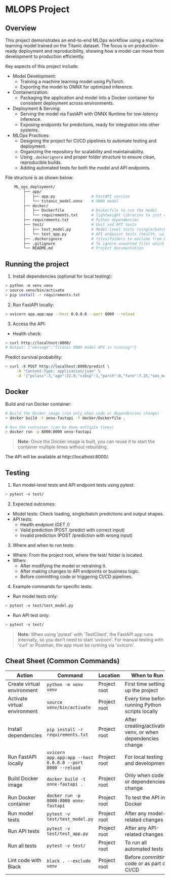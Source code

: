 # MLOPS Project

## Overview


This project demonstrates an end-to-end MLOps workflow using a machine learning model trained on the Titanic dataset. The focus is on production-ready deployment and reproducibility, showing how a model can move from development to production efficiently.

Key aspects of this project include:
- Model Development:
    - Training a machine learning model using PyTorch.
    - Exporting the model to ONNX for optimized inference.
- Containerization:
    - Packaging the application and model into a Docker container for consistent deployment across environments.
- Deployment & Serving:
    - Serving the model via FastAPI with ONNX Runtime for low-latency inference.
    - Exposing endpoints for predictions, ready for integration into other systems.
- MLOps Practices:
    - Designing the project for CI/CD pipelines to automate testing and deployment.
    - Organizing the repository for scalability and maintainability.
    - Using `.dockerignore` and proper folder structure to ensure clean, reproducible builds.
    - Adding automated tests for both the model and API endpoints.


File structure is as shown below: 
```bash 
    ML_ops_deployment/
        ├── app/
        │   ├── app.py                # FastAPI service
        │   └── titanic_model.onnx    # ONNX model
        ├── docker/
        │   ├── Dockerfile            # Dockerfile to run the model 
        │   └── requirements.txt      # lightweight libraries to just run the model 
        ├── requirements.txt          # Python dependencies
        ├── test/                     # Unit and API tests
        │   ├── test_model.py         # Model-level tests (single/batch predictions)
        │   └── test_app.py           # API endpoint tests (health, valid/invalid inputs)
        ├── .dockerignore             # files/folders to exclude from Docker
        ├── .gitignore                # To ignore unwanted files which should not be pushed to GitHub
        └── README.md                 # Project documentation
```

## Running the project
1. Install dependencies (optional for local testing): 
```bash 
> python -m venv venv
> source venv/bin/activate
> pip install -r requirements.txt 
```
2. Run FastAPI locally: 
```bash 
> uvicorn app.app:app --host 0.0.0.0 --port 8000 --reload
```
3. Access the API:

- Health check:
```bash
> curl http://localhost:8000/
# Output: {"message":"Titanic ONNX model API is running!"}
```
Predict survival probability:
```bash 
> curl -X POST http://localhost:8000/predict \
     -H "Content-Type: application/json" \
     -d '{"pclass":3,"age":22.0,"sibsp":1,"parch":0,"fare":7.25,"sex_male":1,"embarked_Q":0,"embarked_S":1}'
```
## Docker
Build and run Docker container: 
```bash 
# Build the Docker image (run only when code or dependencies change)
> docker build -t onnx-fastapi -f docker/Dockerfile .

# Run the container (can be done multiple times)
> docker run -p 8000:8000 onnx-fastapi
```
> **Note:** Once the Docker image is built, you can reuse it to start the container multiple times without rebuilding.

The API will be available at http://localhost:8000/.

## Testing 
1. Run model-level tests and API endpoint tests using pytest: 
```bash 
> pytest -v test/ 
```
2. Expected outcomes: 
- Model tests: Check loading, single/batch predictions and output shapes. 
- API tests: 
    - Health endpiont (GET /)
    - Valid prediction (POST /predict with correct input)
    - Invalid prediction (POST /prediction with wrong input)
3. Where and when to run tests:
- Where: From the project root, where the test/ folder is located.
- When:
    - After modifying the model or retraining it.
    - After making changes to API endpoints or business logic.
    - Before committing code or triggering CI/CD pipelines.
4. Example commands for specific tests:
- Run model tests only:
```bash 
> pytest -v test/test_model.py
```
- Run API test only: 
```bash 
> pytest -v test/ 
```

> **Note:** When using 'pytest' with 'TestClient', the FastAPI app runs internally, so you don’t need to start 'uvicorn'. For manual testing with 'curl' or Postman, the app must be running via 'uvicorn'.
## Cheat Sheet (Common Commands)
| Action | Command | Location | When to Run |
| --- | --- | --- | --- |
| Create virtual environment | `python -m venv venv` | Project root | First time setting up the project |
| Activate virtual environment | `source venv/bin/activate` | Project root | Every time before running Python scripts locally |
| Install dependencies | `pip install -r requirements.txt` | Project root | After creating/activating venv, or when dependencies change |
| Run FastAPI locally | `uvicorn app.app:app --host 0.0.0.0 --port 8000 --reload` | Project root | For local testing and development |
| Build Docker image | `docker build -t onnx-fastapi .` | Project root | Only when code or dependencies change |
| Run Docker container | `docker run -p 8000:8000 onnx-fastapi` | Project root | To test the API in Docker |
| Run model tests | `pytest -v test/test_model.py` | Project root | After any model-related changes |
| Run API tests | `pytest -v test/test_app.py` | Project root | After any API-related changes |
| Run all tests | `pytest -v test/` | Project root | To run all automated tests |
| Lint code with Black | `black . --exclude venv` | Project root | Before committing code or as part of CI/CD |
